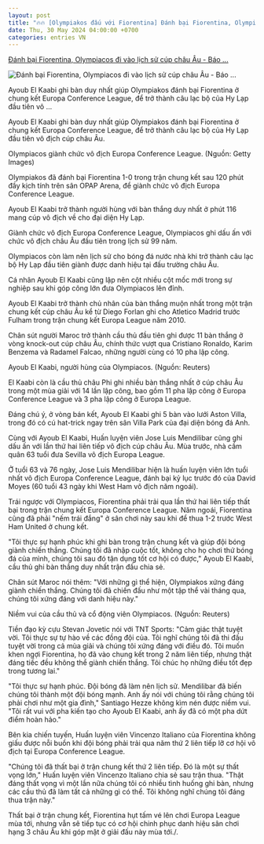 ```yaml
---
layout: post
title: "🔥🔥 [Olympiakos đấu với Fiorentina] Đánh bại Fiorentina, Olympiacos đi vào lịch sử cúp châu Âu - Báo ..."
date: Thu, 30 May 2024 04:00:00 +0700
categories: entries VN
---
```

[Đánh bại Fiorentina, Olympiacos đi vào lịch sử cúp châu Âu - Báo ...](https://baolangson.vn/danh-bai-fiorentina-olympiacos-di-vao-lich-su-cup-chau-au-5010116.html)

![Đánh bại Fiorentina, Olympiacos đi vào lịch sử cúp châu Âu - Báo ...](https://mediabls.mediatech.vn/upload/image/202405/thumbnail/460891_3365ad09309a89edf8b60ad95c23ae49.webp)

Ayoub El Kaabi ghi bàn duy nhất giúp Olympiakos đánh bại Fiorentina ở chung kết Europa Conference League, để trở thành câu lạc bộ của Hy Lạp đầu tiên vô ...

Ayoub El Kaabi ghi bàn duy nhất giúp Olympiakos đánh bại Fiorentina ở chung kết Europa Conference League, để trở thành câu lạc bộ của Hy Lạp đầu tiên vô địch cúp châu Âu.

Olympiacos giành chức vô địch Europa Conference League. (Nguồn: Getty Images)

Olympiakos đã đánh bại Fiorentina 1-0 trong trận chung kết sau 120 phút đầy kịch tính trên sân OPAP Arena, để giành chức vô địch Europa Conference League.

Ayoub El Kaabi trở thành người hùng với bàn thắng duy nhất ở phút 116 mang cúp vô địch về cho đại diện Hy Lạp.

Giành chức vô địch Europa Conference League, Olympiacos ghi dấu ấn với chức vô địch châu Âu đầu tiên trong lịch sử 99 năm.

Olympiacos còn làm nên lịch sử cho bóng đá nước nhà khi trở thành câu lạc bộ Hy Lạp đầu tiên giành được danh hiệu tại đấu trường châu Âu.

Cá nhân Ayoub El Kaabi cũng lập nên cột nhiều cột mốc mới trong sự nghiệp sau khi góp công lớn đưa Olympiacos lên đỉnh.

Ayoub El Kaabi trở thành chủ nhân của bàn thắng muộn nhất trong một trận chung kết cúp châu Âu kể từ Diego Forlan ghi cho Atletico Madrid trước Fulham trong trận chung kết Europa League năm 2010.

Chân sút người Maroc trở thành cầu thủ đầu tiên ghi được 11 bàn thắng ở vòng knock-out cúp châu Âu, chính thức vượt qua Cristiano Ronaldo, Karim Benzema và Radamel Falcao, những người cùng có 10 pha lập công.

Ayoub El Kaabi, người hùng của Olympiacos. (Nguồn: Reuters)

El Kaabi còn là cầu thủ châu Phi ghi nhiều bàn thắng nhất ở cúp châu Âu trong một mùa giải với 14 lần lập công, bao gồm 11 pha lập công ở Europa Conference League và 3 pha lập công ở Europa League.

Đáng chú ý, ở vòng bán kết, Ayoub El Kaabi ghi 5 bàn vào lưới Aston Villa, trong đó có cú hat-trick ngay trên sân Villa Park của đại diện bóng đá Anh.

Cùng với Ayoub El Kaabi, Huấn luyện viên Jose Luis Mendilibar cũng ghi dấu ấn với lần thứ hai liên tiếp vô địch cúp châu Âu. Mùa trước, nhà cầm quân 63 tuổi đưa Sevilla vô địch Europa League.

Ở tuổi 63 và 76 ngày, Jose Luis Mendilibar hiện là huấn luyện viên lớn tuổi nhất vô địch Europa Conference League, đánh bại kỷ lục trước đó của David Moyes (60 tuổi 43 ngày khi West Ham vô địch năm ngoái).

Trái ngược với Olympiacos, Fiorentina phải trải qua lần thứ hai liên tiếp thất bại trong trận chung kết Europa Conference League. Năm ngoái, Fiorentina cũng đã phải "nếm trái đắng" ở sân chơi này sau khi để thua 1-2 trước West Ham United ở chung kết.

"Tôi thực sự hạnh phúc khi ghi bàn trong trận chung kết và giúp đội bóng giành chiến thắng. Chúng tôi đã nhập cuộc tốt, không cho họ chơi thứ bóng đá của mình, chúng tôi sau đó tận dụng tốt cơ hội có được," Ayoub El Kaabi, cầu thủ ghi bàn thắng duy nhất trận đấu chia sẻ.

Chân sút Maroc nói thêm: "Với những gì thể hiện, Olympiakos xứng đáng giành chiến thắng. Chúng tôi đã chiến đấu như một tập thể vài tháng qua, chúng tôi xứng đáng với danh hiệu này."

Niềm vui của cầu thủ và cổ động viên Olympiacos. (Nguồn: Reuters)

Tiền đạo kỳ cựu Stevan Jovetic nói với TNT Sports: "Cảm giác thật tuyệt vời. Tôi thực sự tự hào về các đồng đội của. Tôi nghĩ chúng tôi đã thi đấu tuyệt vời trong cả mùa giải và chúng tôi xứng đáng với điều đó. Tôi muốn khen ngợi Fiorentina, họ đã vào chung kết trong 2 năm liên tiếp, nhưng thật đáng tiếc đều không thể giành chiến thắng. Tôi chúc họ những điều tốt đẹp trong tương lai."

"Tôi thực sự hạnh phúc. Đội bóng đã làm nên lịch sử. Mendilibar đã biến chúng tôi thành một đội bóng mạnh. Anh ấy nói với chúng tôi rằng chúng tôi phải chơi như một gia đình," Santiago Hezze không kìm nén được niềm vui. "Tôi rất vui với pha kiến tạo cho Ayoub El Kaabi, anh ấy đã có một pha dứt điểm hoàn hảo."

Bên kia chiến tuyến, Huấn luyện viên Vincenzo Italiano của Fiorentina không giấu được nỗi buồn khi đội bóng phải trải qua năm thứ 2 liên tiếp lỡ cơ hội vô địch tại Europa Conference League.

"Chúng tôi đã thất bại ở trận chung kết thứ 2 liên tiếp. Đó là một sự thất vọng lớn," Huấn luyện viên Vincenzo Italiano chia sẻ sau trận thua. "Thật đáng thất vọng vì một lần nữa chúng tôi có nhiều tình huống ghi bàn, nhưng các cầu thủ đã làm tất cả những gì có thể. Tôi không nghĩ chúng tôi đáng thua trận này."

Thất bại ở trận chung kết, Fiorentina hụt tấm vé lên chơi Europa League mùa tới, nhưng vẫn sẽ tiếp tục có cơ hội chinh phục danh hiệu sân chơi hạng 3 châu Âu khi góp mặt ở giải đấu này mùa tới./.

